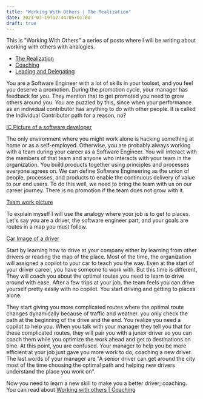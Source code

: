 ```yaml
---
title: "Working With Others | The Realization"
date: 2023-03-19T12:44:05+01:00
draft: true
---
```


This is "Working With Others" a series of posts where I will be writing about working with others with analogies. 

- [The Realization](./working-with-others.md)
- [Coaching](./working-with-others-coaching.md)
- [Leading and Delegating](./working-with-others-leading.md)

You are a Software Engineer with a lot of skills in your toolset, and you feel you deserve a promotion. During the promotion cycle, your manager has feedback for you. They mention that to get promoted you need to grow others around you. You are puzzled by this, since when your performance as an individual contributor has anything to do with other people. It is called the Individual Contributor path for a reason, no? 

[IC Picture of a software developer]()

The only environment where you might work alone is hacking something at home or as a self-employed. Otherwise, you are probably always working with a team during your career as a Software Engineer. You will interact with the members of that team and anyone who interacts with your team in the organization. You build products together using principles and processes everyone agrees on. We can define Software Engineering as the union of people, processes, and products to enable the continuous delivery of value to our end users. To do this well, we need to bring the team with us on our career journey. There is no promotion if the team does not grow with it.

[Team work picture]()

To explain myself I will use the analogy where your job is to get to places. Let's say you are a driver, the software engineer part, and your goals are routes in a map you must follow.

[Car Image of a driver ]()

Start by learning how to drive at your company either by learning from other drivers or reading the map of the place. Most of the time, the organization will assigned a copilot to your car to teach you the way. Even at the start of your driver career, you have someone to work with. But this time is different, They will coach you about the optimal routes you need to learn to drive around with ease. After a few trips at your job, the team feels you can drive yourself pretty easily with no copilot. You start driving and getting to places alone. 

They start giving you more complicated routes where the optimal route changes dynamically because of traffic and weather. you only check the path at the beginning of the drive and the end. You realize you need a copilot to help you. When you talk with your manager they tell you that for these complicated routes, they will pair you with a junior driver so you can coach them while you optimize the work ahead and get to destinations on time. At this point, you are confused. Your manager to help you be more efficient at your job just gave you more work to do; coaching a new driver. The last words of your manager are "A senior driver can get around the city most of the time choosing the optimal path and helping new drivers understand the place you work on".

Now you need to learn a new skill to make you a better driver; coaching. You can read about [Working with others | Coaching](./working-with-others-coaching.md)
